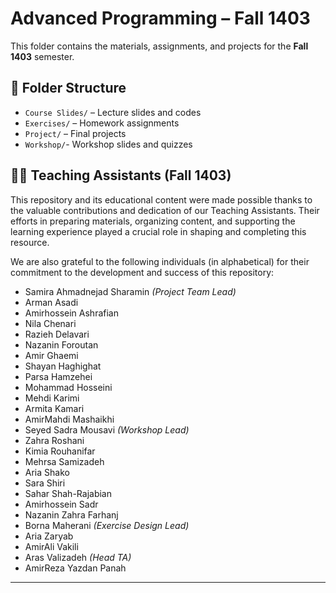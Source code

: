 # Advanced Programming – Fall 1403

This folder contains the materials, assignments, and projects for the **Fall 1403** semester.

## 📂 Folder Structure

- `Course Slides/` – Lecture slides and codes  
- `Exercises/` – Homework assignments  
- `Project/` – Final projects  
- `Workshop/`- Workshop slides and quizzes 


## 👨‍💻 Teaching Assistants (Fall 1403)

This repository and its educational content were made possible thanks to the valuable contributions and dedication of our Teaching Assistants. Their efforts in preparing materials, organizing content, and supporting the learning experience played a crucial role in shaping and completing this resource.

We are also grateful to the following individuals (in alphabetical) for their commitment to the development and success of this repository:


- Samira Ahmadnejad Sharamin *(Project Team Lead)* 
- Arman Asadi  
- Amirhossein Ashrafian  
- Nila Chenari  
- Razieh Delavari  
- Nazanin Foroutan  
- Amir Ghaemi  
- Shayan Haghighat   
- Parsa Hamzehei  
- Mohammad Hosseini  
- Mehdi Karimi  
- Armita Kamari  
- AmirMahdi Mashaikhi  
- Seyed Sadra Mousavi *(Workshop Lead)*
- Zahra Roshani  
- Kimia Rouhanifar   
- Mehrsa Samizadeh
- Aria Shako  
- Sara Shiri  
- Sahar Shah-Rajabian    
- Amirhossein Sadr  
- Nazanin Zahra Farhanj
- Borna Maherani *(Exercise Design Lead)*  
- Aria Zaryab  
- AmirAli Vakili
- Aras Valizadeh *(Head TA)* 
- AmirReza Yazdan Panah  

---